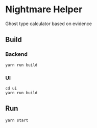 # Nightmare Helper

Ghost type calculator based on evidence

## Build

### Backend

```
yarn run build
```

### UI

```
cd ui
yarn run build
```

## Run

```
yarn start
```
